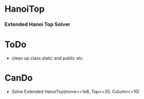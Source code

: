 # HanoiTop
### Extended Hanoi Top Solver
# ToDo
- clean up class static and public etc.

# CanDo
- Solve Extended HanoiTop(move<=1e8, Top<=30, Column<=10)
